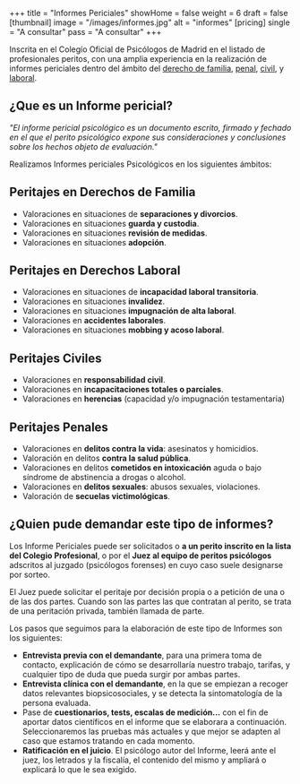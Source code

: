 +++
title = "Informes Periciales"
showHome = false
weight = 6
draft = false
[thumbnail]
image = "/images/informes.jpg"
alt = "informes"
[pricing]
single = "A consultar"
pass = "A consultar"
+++

Inscrita en el Colegío Oficial de Psicólogos de Madrid en el listado de profesionales peritos, con una amplia experiencia en la realización de informes periciales dentro del ámbito del [derecho de familia](https://ampsicologiamadrid.com/informes-forenses-periciales-psicologicos/#familia), [penal](https://ampsicologiamadrid.com/informes-forenses-periciales-psicologicos/#penal), [civil](https://ampsicologiamadrid.com/informes-forenses-periciales-psicologicos/#civil), y [laboral](https://ampsicologiamadrid.com/informes-forenses-periciales-psicologicos/#laboral).

## ¿Que es un Informe pericial?

*"El informe pericial psicológico  es un documento escrito, firmado y fechado en el que el perito psicológico expone sus consideraciones y conclusiones sobre los hechos objeto de evaluación."*

Realizamos  Informes periciales Psicológicos en los siguientes ámbitos:

## Peritajes en Derechos de Familia

- Valoraciones en situaciones de **separaciones y divorcios**.
- Valoraciones en situaciones **guarda y custodia**.
- Valoraciones en situaciones **revisión de medidas**.
- Valoraciones en situaciones **adopción**.

## Peritajes en Derechos Laboral

- Valoraciones en situaciones de **incapacidad laboral transitoria**.
- Valoraciones en situaciones **invalidez**.
- Valoraciones en situaciones **impugnación de alta laboral**.
- Valoraciones en **accidentes laborales**.
- Valoraciones en situaciones **mobbing y acoso laboral**.

## Peritajes Civiles

- Valoraciones en **responsabilidad civil**.
- Valoraciones en **incapacitaciones totales o parciales**.
- Valoraciones en **herencias** (capacidad y/o impugnación testamentaria)

## Peritajes Penales

- Valoraciones en **delitos contra la vida**: asesinatos y homicidios.
- Valoración en delitos **contra la salud pública**.
- Valoraciones en delitos **cometidos en intoxicación** aguda o bajo síndrome de abstinencia a drogas o alcohol.
- Valoraciones en **delitos sexuales**: abusos sexuales, violaciones.
- Valoración de **secuelas victimológicas**.

## ¿Quien pude demandar este tipo de informes?

Los Informe Periciales puede ser solicitados o **a un perito inscrito en la lista del Colegio Profesional**, o por el **Juez al equipo de peritos psicólogos** adscritos al juzgado (psicólogos forenses) en cuyo caso suele designarse por sorteo.

El Juez puede solicitar el peritaje por decisión propia o a petición de una o de las dos partes. Cuando son las partes las que contratan al perito, se trata de  una peritación privada, también llamada de parte. 

Los pasos que seguimos para la elaboración de este tipo de Informes son los siguientes:

- **Entrevista previa con el demandante**, para una primera toma de contacto, explicación de cómo se desarrollaría nuestro trabajo, tarifas, y cualquier tipo de duda que pueda surgir por ambas partes.
- **Entrevista clínica con el demandante**, en la que se empiezan a recoger datos relevantes biopsicosociales, y se detecta la sintomatología de la persona evaluada.
- Pase de **cuestionarios, tests, escalas de medición…** con el fin de aportar datos científicos en el informe que se elaborara a continuación. Seleccionaremos las pruebas más actuales y que mejor se adapten al caso que estamos tratando en cada momento.
- **Ratificación en el juicio**. El psicólogo autor del Informe, leerá ante el juez, los letrados y la fiscalía, el contenido del mismo y ampliará o explicará lo que le sea exigido.
